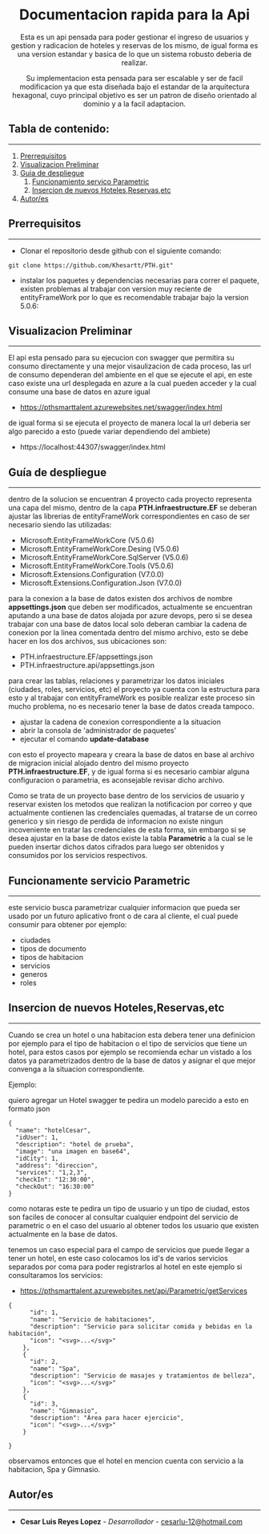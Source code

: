 <h1 align="center"><b>Documentacion rapida para la Api</b></h1>
<p align="center"> Esta es un api pensada para poder gestionar el ingreso de usuarios y gestion y radicacion de hoteles y reservas de los mismo, de igual forma es una version estandar y basica de lo que un sistema robusto deberia de realizar.</p>
<p align="center">Su implementacion esta pensada para ser escalable y ser de facil modificacion ya que esta diseñada bajo el estandar de la arquitectura hexagonal, cuyo principal objetivo es ser un patron de diseño orientado al dominio y a la facil adaptacion.</p>



## Tabla de contenido:
---
1. [Prerrequisitos](#prerrequisitos)
1. [Visualizacion Preliminar](#Visualizacion-Preliminar)
1. [Guia de despliegue](#guia-de-despliegue)
    1. [Funcionamiento servico Parametric](#Funcionamente-servicio-Parametric)    
    1. [Insercion de nuevos Hoteles,Reservas,etc](#Insercion-de-nuevos-Hoteles,Reservas,etc)
1. [Autor/es](#autores)

## Prerrequisitos
---

- Clonar el repositorio desde github con el siguiente comando:
~~~<git>
git clone https://github.com/Khesartt/PTH.git"
~~~
- instalar los paquetes y dependencias necesarias para correr el paquete, existen problemas al
trabajar con version muy reciente de entityFrameWork por lo que es recomendable trabajar bajo la version 5.0.6:

## Visualizacion Preliminar
---
El api esta pensado para su ejecucion con swagger que permitira su consumo directamente y una mejor visaulizacion de cada proceso, las url de consumo dependeran del ambiente en el que se ejecute el api, en este caso existe una url desplegada en azure a la cual pueden acceder y la cual consume una base de datos en azure igual

- https://pthsmarttalent.azurewebsites.net/swagger/index.html

de igual forma si se ejecuta el proyecto de manera local la url deberia ser algo parecido a esto (puede variar dependiendo del ambiete)

- https://localhost:44307/swagger/index.html


## Guía de despliegue
---
dentro de la solucion se encuentran 4 proyecto cada proyecto representa una capa del mismo, dentro de la capa <b>PTH.infraestructure.EF</b> se deberan ajustar las librerias de entityFrameWork correspondientes en caso de ser necesario siendo las utilizadas:

- Microsoft.EntityFrameWorkCore (V5.0.6)
- Microsoft.EntityFrameWorkCore.Desing (V5.0.6)
- Microsoft.EntityFrameWorkCore.SqlServer (V5.0.6)
- Microsoft.EntityFrameWorkCore.Tools (V5.0.6)
- Microsoft.Extensions.Configuration (V7.0.0)
- Microsoft.Extensions.Configuration.Json (V7.0.0)

para la conexion a la base de datos existen dos archivos de nombre <b>appsettings.json</b> que deben ser modificados, actualmente se encuentran aputando a una base de datos alojada por azure devops, pero si se desea trabajar con una base de datos local solo deberan cambiar la cadena de conexion por la linea comentada dentro del mismo archivo, esto se debe hacer en los dos archivos, sus ubicaciones son:

- PTH.infraestructure.EF/appsettings.json
- PTH.infraestructure.api/appsettings.json

para crear las tablas, relaciones y parametrizar los datos iniciales (ciudades, roles, servicios, etc) el proyecto ya cuenta con la estructura para esto y al trabajar con entityFrameWork es posible realizar este proceso sin mucho problema, no es necesario tener la base de datos creada tampoco.

- ajustar la cadena de conexion correspondiente a la situacion
- abrir la consola de 'administrador de paquetes'
- ejecutar el comando <b>update-database</b>

con esto el proyecto mapeara y creara la base de datos en base al archivo de migracion inicial alojado dentro del mismo proyecto <b>PTH.infraestructure.EF</b>, y de igual forma si es necesario cambiar alguna configuracion o parametria, es aconsejable revisar dicho archivo.


Como se trata de un proyecto base dentro de los servicios de usuario y reservar existen los metodos que realizan la notificacion por correo y que actualmente contienen las credenciales quemadas, al tratarse de un correo generico y sin riesgo de perdida de informacion no existe ningun incoveniente en tratar las credenciales de esta forma, sin embargo si se desea ajustar en la base de datos existe la tabla <b>Parametric</b> a la cual se le pueden insertar dichos datos cifrados para luego ser obtenidos y consumidos por los servicios respectivos.

## Funcionamente servicio Parametric
---
este servicio busca parametrizar cualquier informacion que pueda ser usado por un futuro aplicativo front o de cara al cliente, el cual puede consumir para obtener por ejemplo:

- ciudades
- tipos de documento
- tipos de habitacion
- servicios
- generos
- roles

## Insercion de nuevos Hoteles,Reservas,etc
---
Cuando se crea un hotel o una habitacion esta debera tener una definicion por ejemplo para el tipo de habitacion o el tipo de servicios que tiene un hotel, para estos casos por ejemplo se recomienda echar un vistado a los datos ya parametrizados dentro de la base de datos y asignar el que mejor convenga a la situacion correspondiente.

Ejemplo:

quiero agregar un Hotel swagger te pedira un modelo parecido a esto en formato json
~~~<json>
{
  "name": "hotelCesar",
  "idUser": 1,
  "description": "hotel de prueba",
  "image": "una imagen en base64",
  "idCity": 1,
  "address": "direccion",
  "services": "1,2,3",
  "checkIn": "12:30:00",
  "checkOut": "16:30:00"
}
~~~
como notaras este te pedira un tipo de usuario y un tipo de ciudad, estos son faciles de conocer al consultar cualquier endpoint del servicio de parametric o en el caso del usuario al obtener todos los usuario que existen actualmente en la base de datos.


tenemos un caso especial para el campo de servicios que puede llegar a tener un hotel, en este caso colocamos los id's de varios servicios separados por coma para poder registrarlos al hotel en este ejemplo si consultaramos los servicios:


- https://pthsmarttalent.azurewebsites.net/api/Parametric/getServices

~~~<json>
{
      "id": 1,
      "name": "Servicio de habitaciones",
      "description": "Servicio para solicitar comida y bebidas en la habitación",
      "icon": "<svg>...</svg>"
    },
    {
      "id": 2,
      "name": "Spa",
      "description": "Servicio de masajes y tratamientos de belleza",
      "icon": "<svg>...</svg>"
    },
    {
      "id": 3,
      "name": "Gimnasio",
      "description": "Área para hacer ejercicio",
      "icon": "<svg>...</svg>"
    }

}
~~~
observamos entonces que el hotel en mencion cuenta con servicio a la habitacion, Spa y Gimnasio.


## Autor/es
---
- **Cesar Luis Reyes Lopez** - *Desarrollador* - cesarlu-12@hotmail.com

